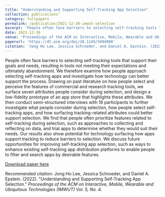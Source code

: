 ```yaml
---
title: "Understanding and Supporting Self-Tracking App Selection"
collection: publications"
category: fullpapers
permalink: /publication/2021-12-30-imwut-selection
excerpt: 'People often face barriers to selecting self-tracking tools that support their goals and needs, resulting in tools not meeting their expectations and ultimately abandonment. We therefore examine how people approach selecting self-tracking apps and investigate how technology can better support the process. Drawing on past literature on how people select and perceive the features of commercial and research tracking tools, we surface seven attributes people consider during selection, and design a low-fidelity prototype of an app store that highlights these attributes. We then conduct semi-structured interviews with 18 participants to further investigate what people consider during selection, how people select self-tracking apps, and how surfacing tracking-related attributes could better support selection. We find that people often prioritize features related to self-tracking during selection, such as approaches to collecting and reflecting on data, and trial apps to determine whether they would suit their needs. Our results also show potential for technology surfacing how apps support tracking to reduce barriers to selection. We discuss future opportunities for improving self-tracking app selection, such as ways to enhance existing self-tracking app distribution platforms to enable people to filter and search apps by desirable features.'
date: 2021-12-30
venue: 'Proceedings of the ACM on Interactive, Mobile, Wearable and Ubiquitous Technologies (IMWUT)'
paperurl: 'https://dl.acm.org/doi/10.1145/3494980'
citation: 'Jong Ho Lee, Jessica Schroeder, and Daniel A. Epstein. (2022). &quot;Understanding and Supporting Self-Tracking App Selection.&quot; <i>Proceedings of the ACM on Interactive, Mobile, Wearable and Ubiquitous Technologies (IMWUT) Vol. 5, No. 4.</i>'
---
```

People often face barriers to selecting self-tracking tools that support their goals and needs, resulting in tools not meeting their expectations and ultimately abandonment. We therefore examine how people approach selecting self-tracking apps and investigate how technology can better support the process. Drawing on past literature on how people select and perceive the features of commercial and research tracking tools, we surface seven attributes people consider during selection, and design a low-fidelity prototype of an app store that highlights these attributes. We then conduct semi-structured interviews with 18 participants to further investigate what people consider during selection, how people select self-tracking apps, and how surfacing tracking-related attributes could better support selection. We find that people often prioritize features related to self-tracking during selection, such as approaches to collecting and reflecting on data, and trial apps to determine whether they would suit their needs. Our results also show potential for technology surfacing how apps support tracking to reduce barriers to selection. We discuss future opportunities for improving self-tracking app selection, such as ways to enhance existing self-tracking app distribution platforms to enable people to filter and search apps by desirable features.

[Download paper here](https://dl.acm.org/doi/10.1145/3494980)

Recommended citation: Jong Ho Lee, Jessica Schroeder, and Daniel A. Epstein. (2022). "Understanding and Supporting Self-Tracking App Selection." <i>Proceedings of the ACM on Interactive, Mobile, Wearable and Ubiquitous Technologies (IMWUT) Vol. 5, No. 4.</i>